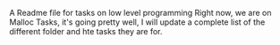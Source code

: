 A Readme file for tasks on low level programming
Right now, we are on Malloc Tasks, it's going pretty well, I will update a complete list of the different folder and hte tasks they are for.
